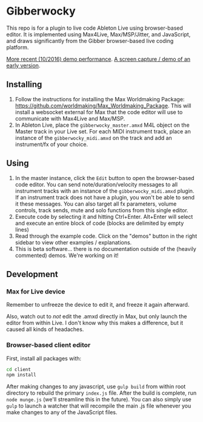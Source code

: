 # Gibberwocky

This repo is for a plugin to live code Ableton Live using browser-based editor. It is implemented using Max4Live, Max/MSP/Jitter, and JavaScript, and draws significantly from the Gibber browser-based live coding platform.

[More recent (10/2016) demo performance](https://vimeo.com/187702511).
[A screen capture / demo of an early version](https://vimeo.com/162157104).

## Installing

1. Follow the instructions for installing the Max Worldmaking Package: https://github.com/worldmaking/Max_Worldmaking_Package. This will install a websocket external for Max that the code editor will use to communicate with Max4Live and Max/MSP.
2. In Ableton Live, place the `gibberwocky_master.amxd` M4L object on the Master track in your Live set. For each MIDI instrument track, place an instance of the `gibberwocky_midi.amxd` on the track and add an instrument/fx of your choice.

## Using
1. In the master instance, click the `Edit` button to open the browser-based code editor. You can send note/duration/velocity messages to all instrument tracks with an instance of the `gibberwocky_midi.amxd` plugin. If an instrument track does not have a plugin, you won't be able to send it these messages. You can also target all fx parameters, volume controls, track sends, mute and solo functions from this single editor.
2. Execute code by selecting it and hitting Ctrl+Enter. Alt+Enter will select and execute an entire block of code (blocks are delimited by empty lines)
3. Read through the example code. Click on the "demos" button in the right sidebar to view other examples / explanations.
4. This is beta software... there is no documentation outside of the (heavily commented) demos. We're working on it!

## Development

### Max for Live device

Remember to unfreeze the device to edit it, and freeze it again afterward.

Also, watch out to *not* edit the .amxd directly in Max, but only launch the editor from within Live. I don't know why this makes a difference, but it caused all kinds of headaches. 

### Browser-based client editor

First, install all packages with: 

```bash
cd client
npm install
```

After making changes to any javascript, use `gulp build` from within root directory to rebuild the primary `index.js` file. After the build is complete, run `node munge.js` (we'll streamline this in the future). You can also simply use `gulp` to launch a watcher that will recompile the main .js file whenever you make changes to any of the JavaScript files.

